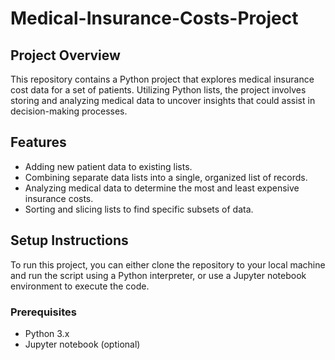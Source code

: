# Medical-Insurance-Costs-Project

## Project Overview

This repository contains a Python project that explores medical insurance cost data for a set of patients. Utilizing Python lists, the project involves storing and analyzing medical data to uncover insights that could assist in decision-making processes.

## Features

- Adding new patient data to existing lists.
- Combining separate data lists into a single, organized list of records.
- Analyzing medical data to determine the most and least expensive insurance costs.
- Sorting and slicing lists to find specific subsets of data.

## Setup Instructions

To run this project, you can either clone the repository to your local machine and run the script using a Python interpreter, or use a Jupyter notebook environment to execute the code.

### Prerequisites

- Python 3.x
- Jupyter notebook (optional)
